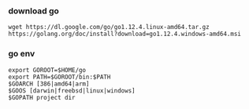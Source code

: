 ### download go
	wget https://dl.google.com/go/go1.12.4.linux-amd64.tar.gz
	https://golang.org/doc/install?download=go1.12.4.windows-amd64.msi
### go env
```
export GOROOT=$HOME/go
export PATH=$GOROOT/bin:$PATH
$GOARCH [386|amd64|arm]
$GOOS [darwin|freebsd|linux|windows]
$GOPATH project dir
```

